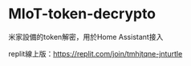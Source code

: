 # MIoT-token-decrypto
米家設備的token解密，用於Home Assistant接入

replit線上版：https://replit.com/join/tmhjtqne-jnturtle
